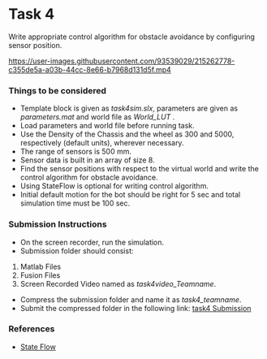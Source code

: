 # Task 4
Write appropriate control algorithm for obstacle avoidance by configuring sensor position.






https://user-images.githubusercontent.com/93539029/215262778-c355de5a-a03b-44cc-8e66-b7968d131d5f.mp4


### Things to be considered

- Template block is given as *task4sim.slx*, parameters are given as *parameters.mat* and world file as *World_LUT* .
- Load parameters and world file before running task.
- Use the Density of the Chassis and the wheel as 300 and 5000, respectively (default units), wherever necessary.
- The range of sensors is 500 mm.
- Sensor data is built in an array of size 8.
- Find the sensor positions with respect to the virtual world and write the control algorithm for obstacle avoidance.
- Using StateFlow is optional for writing control algorithm.
- Initial default motion for the bot should be right for 5 sec and total simulation time must be 100 sec.

### Submission Instructions
- On the screen recorder, run the simulation.
- Submission folder should consist:
1. Matlab Files
2. Fusion Files
3. Screen Recorded Video named as *task4video_Teamname*.
- Compress the submission folder and name it as *task4_teamname*.
- Submit the compressed folder in the following link:
[task4 Submission](https://forms.gle/UKaf5WUoewafgH2u7)

### References
- [State Flow](https://ch.mathworks.com/help/stateflow/getting-started.html?s_tid=CRUX_lftnav)


